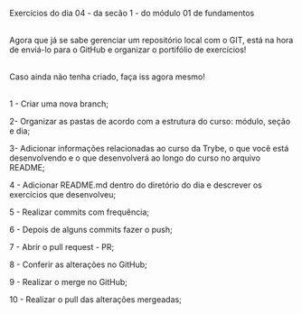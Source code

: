 Exercícios do dia 04 - da secão 1 - do módulo 01 de fundamentos<br><br>

Agora que já se sabe gerenciar um repositório local com o GIT, está na hora de enviá-lo para o GitHub e organizar o portifólio de exercícios! <br><br>

Caso ainda não tenha criado, faça iss agora mesmo!<br><br>

1 - Criar uma nova branch;

2- Organizar as pastas de acordo com a estrutura do curso: módulo, seção e dia;

3- Adicionar informações relacionadas ao curso da Trybe, o que vocẽ está desenvolvendo e o que desenvolverá ao longo do curso no arquivo README;

4 - Adicionar README.md dentro do diretório do dia e descrever os exercícios que desenvolveu;

5 - Realizar commits com frequẽncia;

6 - Depois de alguns commits fazer o push;

7 - Abrir o pull request - PR;

8 - Conferir as alterações no GitHub;

9 - Realizar o merge no GitHub;

10 - Realizar o pull das alterações mergeadas;